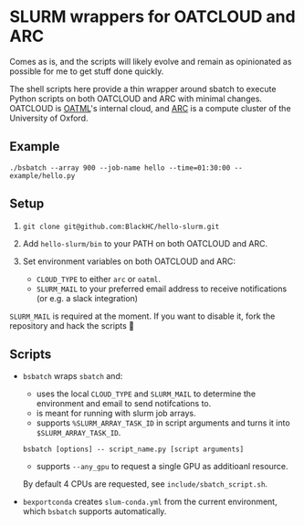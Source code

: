 # SLURM wrappers for OATCLOUD and ARC

Comes as is, and the scripts will likely evolve and remain as opinionated as possible for me to get stuff done quickly.

The shell scripts here provide a thin wrapper around sbatch to execute Python scripts on both OATCLOUD and ARC with minimal changes. OATCLOUD is [OATML](https://oatml.cs.ox.ac.uk/)'s internal cloud, and [ARC](https://www.arc.ox.ac.uk/) is a compute cluster of the University of Oxford.

## Example

```./bsbatch --array 900 --job-name hello --time=01:30:00 -- example/hello.py```


## Setup

1. `git clone git@github.com:BlackHC/hello-slurm.git`
1. Add `hello-slurm/bin` to your PATH on both OATCLOUD and ARC. 
1. Set environment variables on both OATCLOUD and ARC:
    
    * `CLOUD_TYPE` to either `arc` or `oatml`.
    * `SLURM_MAIL` to your preferred email address to receive notifications (or e.g. a slack integration)

`SLURM_MAIL` is required at the moment. If you want to disable it, fork the repository and hack the scripts :tada:

## Scripts

* `bsbatch` wraps `sbatch` and:
  * uses the local `CLOUD_TYPE` and `SLURM_MAIL` to determine the environment and email to send notifcations to.
  * is meant for running with slurm job arrays.
  * supports `%SLURM_ARRAY_TASK_ID` in script arguments and turns it into `$SLURM_ARRAY_TASK_ID`.
  
   ```bsbatch [options] -- script_name.py [script arguments]```
  * supports `--any_gpu` to request a single GPU as additioanl resource.

   By default 4 CPUs are requested, see `include/sbatch_script.sh`.

* `bexportconda` creates `slum-conda.yml` from the current environment, which `bsbatch` supports automatically.

